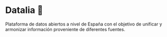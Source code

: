 # Datalia 💃

Plataforma de datos abiertos a nivel de España con el objetivo de unificar y armonizar información proveniente de diferentes fuentes.
